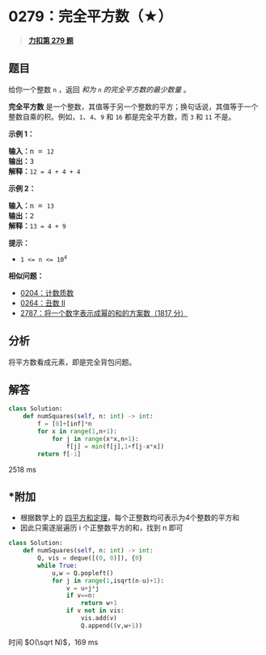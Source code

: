 # 0279：完全平方数（★）


> <u>**[力扣第 279 题](https://leetcode.cn/problems/perfect-squares/)**</u>

## 题目

<p>给你一个整数 <code>n</code> ，返回 <em>和为 <code>n</code> 的完全平方数的最少数量</em> 。</p>

<p><strong>完全平方数</strong> 是一个整数，其值等于另一个整数的平方；换句话说，其值等于一个整数自乘的积。例如，<code>1</code>、<code>4</code>、<code>9</code> 和 <code>16</code> 都是完全平方数，而 <code>3</code> 和 <code>11</code> 不是。</p>



<p><strong>示例 1：</strong></p>

<pre>
<strong>输入：</strong>n = <code>12</code>
<strong>输出：</strong>3
<strong>解释：</strong><code>12 = 4 + 4 + 4</code></pre>

<p><strong>示例 2：</strong></p>

<pre>
<strong>输入：</strong>n = <code>13</code>
<strong>输出：</strong>2
<strong>解释：</strong><code>13 = 4 + 9</code></pre>


<p><strong>提示：</strong></p>

<ul>
<li><code>1 &lt;= n &lt;= 10<sup>4</sup></code></li>
</ul>


**相似问题：**
- [0204：计数质数](/leetcode/0204)
- [0264：丑数 II](/leetcode/0264)
- [2787：将一个数字表示成幂的和的方案数（1817 分）](/leetcode/2787)


## 分析

将平方数看成元素，即是完全背包问题。

## 解答

```python
class Solution:
    def numSquares(self, n: int) -> int:
        f = [0]+[inf]*n
        for x in range(1,n+1):
            for j in range(x*x,n+1):
                f[j] = min(f[j],1+f[j-x*x])
        return f[-1]
```
2518 ms

## *附加

- 根据数学上的 [四平方和定理](https://baike.baidu.com/item/%E5%9B%9B%E5%B9%B3%E6%96%B9%E5%92%8C%E5%AE%9A%E7%90%86)，每个正整数均可表示为4个整数的平方和
- 因此只需逐层遍历 i 个正整数平方的和，找到 n 即可

```python
class Solution:
    def numSquares(self, n: int) -> int:
        Q, vis = deque([(0, 0)]), {0}
        while True:
            u,w = Q.popleft()
            for j in range(1,isqrt(n-u)+1):
                v = u+j*j
                if v==n:
                    return w+1
                if v not in vis:
                    vis.add(v)
                    Q.append((v,w+1))
```
时间 $O(\sqrt N)$，169 ms

